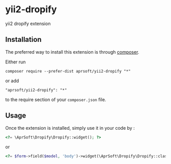 yii2-dropify
==================
yii2 dropify extension

Installation
------------

The preferred way to install this extension is through [composer](http://getcomposer.org/download/).

Either run

```
composer require --prefer-dist aprsoft/yii2-dropify "*"
```

or add

```
"aprsoft/yii2-dropify": "*"
```

to the require section of your `composer.json` file.


Usage
-----

Once the extension is installed, simply use it in your code by  :

```php
<?= \AprSoft\Dropify\Dropify::widget(); ?>
```
or    
```php
<?= $form->field($model, 'body')->widget(\AprSoft\Dropify\Dropify::className()) ?>
```

